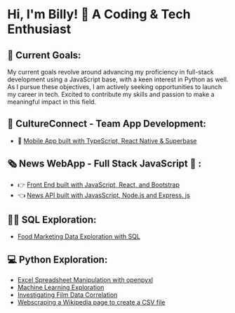 # Hi, I'm Billy! 👋 A Coding & Tech Enthusiast 

## 🌱 Current Goals:

My current goals revolve around advancing my proficiency in full-stack development using a JavaScript base, with a keen interest in Python as well. As I pursue these objectives, I am actively seeking opportunities to launch my career in tech. Excited to contribute my skills and passion to make a meaningful impact in this field.

## 🔗  CultureConnect - Team App Development: 

- 📱 [Mobile App built with TypeScript, React Native & Superbase](https://github.com/JoravarSinghPunia/CultureConnect-Application)

## 🗞️  News WebApp  - Full Stack JavaScript 🥞 :

- 👉 [Front End built with JavaScript, React, and Bootstrap](https://github.com/BillyLangdown/fe-nc-news)
- 👈 [News API built with JavasScript, Node.js and Express. js](https://github.com/BillyLangdown/news-api)


## 👨‍💻 SQL Exploration:

- [Food Marketing Data Exploration with SQL](https://github.com/BillyLangdown/SQL/blob/main/SQL_FoodMarketingData)

## 💻 Python Exploration:

- [Excel Spreadsheet Manipulation with openpyxl](https://github.com/BillyLangdown/Python/commit/ddadcf8d9f047ca698a187d1c6445163390c8d17)
- [Machine Learning Exploration](https://github.com/BillyLangdown/Python/blob/main/MachineLearningExporation.ipynb)
- [Investigating Film Data Correlation](https://github.com/BillyLangdown/Python/blob/main/FilmDataCorreation.ipynb)
- [Webscraping a Wikipedia page to create a CSV file](https://github.com/BillyLangdown/Python/blob/main/WebscrapingWikipedia.ipynb)

